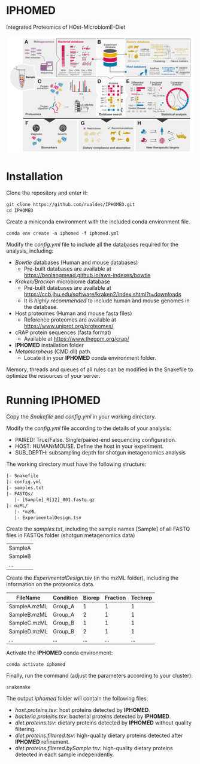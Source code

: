 # IPHOMED
Integrated Proteomics of HOst-MicrobiomE-Diet

![alt text](images/IPHOMED.png?raw=true)

# Installation
Clone the repository and enter it:
```text
git clone https://github.com/rvaldes/IPHOMED.git
cd IPHOMED
```

Create a miniconda environment with the included conda environment file.

```text
conda env create -n iphomed -f iphomed.yml
```

Modify the *config.yml* file to include all the databases required for the analysis, including:
* *Bowtie* databases (Human and mouse databases)
  * Pre-built databases are available at https://benlangmead.github.io/aws-indexes/bowtie
* *Kraken/Bracken* microbiome database
  * Pre-built databases are available at https://ccb.jhu.edu/software/kraken2/index.shtml?t=downloads
  * It is *highly recommended* to include human and mouse genomes in the database.
* Host proteomes (Human and mouse fasta files)
  * Reference proteomes are available at https://www.uniprot.org/proteomes/
* cRAP protein sequences (fasta format)
  * Available at https://www.thegpm.org/crap/
* **IPHOMED** installation folder
* *Metamorpheus* (CMD.dll) path.
  * Locate it in your **IPHOMED** conda environment folder. 

Memory, threads and queues of all rules can be modified in the Snakefile to optimize the resources of your server.

# Running IPHOMED

Copy the *Snakefile* and *config.yml* in your working directory.

Modify the *config.yml* file according to the details of your analysis:

* PAIRED: True/False. Single/paired-end sequencing configuration.
* HOST: HUMAN/MOUSE. Define the host in your experiment.
* SUB_DEPTH: subsampling depth for shotgun metagenomics analysis

The working directory must have the following structure:
```text
|- Snakefile
|- config.yml
|- samples.txt
|- FASTQs/
   |- [Sample]_R[12]_001.fastq.gz
|- mzML/
   |- *mzML
   |- ExperimentalDesign.tsv
```

Create the *samples.txt*, including the sample names [Sample] of all FASTQ files in FASTQs folder (shotgun metagenomics data)


|     |
| --- |
| SampleA |
| SampleB |
| ... |


Create the *ExperimentalDesign.tsv* (in the mzML folder), including the information on the proteomics data.

| FileName    | Condition | Biorep | Fraction | Techrep
| ----------- | ----------- | ----------- | ----------- | ----------- |
| SampleA.mzML | Group_A | 1 | 1 | 1
| SampleB.mzML | Group_A | 2 | 1 | 1
| SampleC.mzML | Group_B | 1 | 1 | 1
| SampleD.mzML | Group_B | 2 | 1 | 1
| ... | ... | ... | ... | ...

Activate the **IPHOMED** conda environment:

```text
conda activate iphomed
```

Finally, run the command (adjust the parameters according to your cluster):
```text
snakemake
```

The output *iphomed* folder will contain the following files:
* *host.proteins.tsv*: host proteins detected by **IPHOMED**.
* *bacteria.proteins.tsv*: bacterial proteins detected by **IPHOMED**.
* *diet.proteins.tsv*: dietary proteins detected by **IPHOMED** without quality filtering.
* *diet.proteins.filtered.tsv*: high-quality dietary proteins detected after **IPHOMED** refinement.
* *diet.proteins.filtered.bySample.tsv*: high-quality dietary proteins detected in each sample independently.
